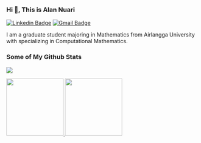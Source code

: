 ### Hi 👋, This is Alan Nuari
<span target="_blank">[![Linkedin Badge](https://img.shields.io/badge/-alan--nuari-0072b1?style=flat&logo=Linkedin&logoColor=white&link=https://www.linkedin.com/in/alan-nuari/)](https://www.linkedin.com/in/alan-nuari/)</span>
[![Gmail Badge](https://img.shields.io/badge/-alannuari372@gmail.com-c14438?style=flat&logo=Gmail&logoColor=white&link=mailto:alannuari372@gmail.com)](mailto:rajk3770@gmail.com) 

I am a graduate student majoring in Mathematics from Airlangga University with specializing in Computational Mathematics.

### Some of My Github Stats
![](https://komarev.com/ghpvc/?username=alannuari&color=green&style=plastic)
<p align="left">
  <a href="https://github.com/alannuari">
    <img height="150em" src="https://github-readme-stats-eight-theta.vercel.app/api?username=alannuari&show_icons=true&theme=react&include_all_commits=true&count_private=true"/>
    <img height="150em" src="https://github-readme-stats-eight-theta.vercel.app/api/top-langs/?username=alannuari&layout=compact&langs_count=8&theme=react"/>
  </a>
</p>
